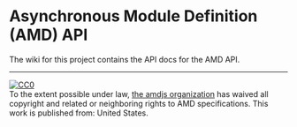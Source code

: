 # Asynchronous Module Definition (AMD) API

The wiki for this project contains the API docs for the AMD API.

---

<p xmlns:dct="http://purl.org/dc/terms/" xmlns:vcard="http://www.w3.org/2001/vcard-rdf/3.0#">
  <a rel="license"
     href="http://creativecommons.org/publicdomain/zero/1.0/">
    <img src="http://i.creativecommons.org/p/zero/1.0/88x31.png" style="border-style: none;" alt="CC0" />
  </a>
  <br />
  To the extent possible under law,
  <a rel="dct:publisher"
     href="https://github.com/promises-aplus">
    <span property="dct:title">the amdjs organization</span></a>
  has waived all copyright and related or neighboring rights to
  <span property="dct:title">AMD specifications</span>.
This work is published from:
<span property="vcard:Country" datatype="dct:ISO3166"
      content="US" about="https://github.com/amdjs">
  United States</span>.
</p>